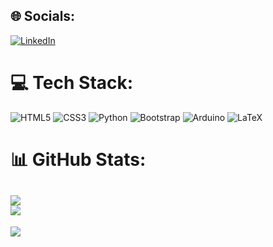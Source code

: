 ## 🌐 Socials:
[![LinkedIn](https://img.shields.io/badge/LinkedIn-%230077B5.svg?logo=linkedin&logoColor=white)](https://linkedin.com/in/christian-fladung-735217202) 

# 💻 Tech Stack:
![HTML5](https://img.shields.io/badge/html5-%23E34F26.svg?style=plastic&logo=html5&logoColor=white) ![CSS3](https://img.shields.io/badge/css3-%231572B6.svg?style=plastic&logo=css3&logoColor=white) ![Python](https://img.shields.io/badge/python-3670A0?style=plastic&logo=python&logoColor=ffdd54) ![Bootstrap](https://img.shields.io/badge/bootstrap-%23563D7C.svg?style=plastic&logo=bootstrap&logoColor=white) ![Arduino](https://img.shields.io/badge/-Arduino-00979D?style=plastic&logo=Arduino&logoColor=white)
![LaTeX](https://img.shields.io/badge/latex-%23008080.svg?style=plastic&logo=latex&logoColor=white)
# 📊 GitHub Stats:
![](https://github-readme-stats.vercel.app/api?username=FladChris&theme=tokyonight&hide_border=false&include_all_commits=true&count_private=true)<br/>
![](https://github-readme-streak-stats.herokuapp.com/?user=FladChris&theme=tokyonight&hide_border=false)<br/>
---
[![](https://visitcount.itsvg.in/api?id=FladChris&icon=5&color=12)](https://visitcount.itsvg.in)
